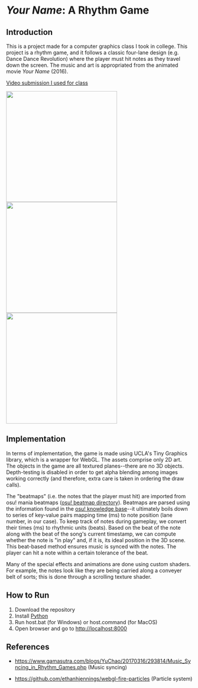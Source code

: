 # *Your Name*: A Rhythm Game
## Introduction

This is a project made for a computer graphics class I took in college.
This project is a rhythm game, and it follows a classic four-lane design (e.g. Dance Dance Revolution) where the player must hit notes as they travel down the screen. The music and art is appropriated from the animated movie *Your Name* (2016).

[Video submission I used for class](https://youtu.be/rv-ArUMxR9Q)

<p float="left">
  <img src="./assets/gameplay.gif" width="300" />
  <img src="./assets/song-selection.gif" width="300" /> 
  <img src="./assets/start-screen.gif" width="300" />
</p>

## Implementation
In terms of implementation, the game is made using UCLA's Tiny Graphics library, which is a wrapper for WebGL. The assets comprise only 2D art. The objects in the game are all textured planes--there are no 3D objects. Depth-testing is disabled in order to get alpha blending among images working correctly (and therefore, extra care is taken in ordering the draw calls).

The "beatmaps" (i.e. the notes that the player must hit) are imported from osu! mania beatmaps ([osu! beatmap directory](https://osu.ppy.sh/beatmapsets)). Beatmaps are parsed using the information found in the [osu! knowledge base](https://osu.ppy.sh/wiki/sk/osu!_File_Formats/Osu_(file_format))--it ultimately boils down to series of key-value pairs mapping time (ms) to note position (lane number, in our case). To keep track of notes during gameplay, we convert their times (ms) to rhythmic units (beats). Based on the beat of the note along with the beat of the song's current timestamp, we can compute whether the note is "in play" and, if it is, its ideal position in the 3D scene. This beat-based method ensures music is synced with the notes. The player can hit a note within a certain tolerance of the beat.

Many of the special effects and animations are done using custom shaders. For example, the notes look like they are being carried along a conveyer belt of sorts; this is done through a scrolling texture shader.

## How to Run 
1. Download the repository
2. Install [Python](https://www.python.org/)
3. Run host.bat (for Windows) or host.command (for MacOS)
4. Open browser and go to [http://localhost:8000](http://localhost:8000/)

## References
* https://www.gamasutra.com/blogs/YuChao/20170316/293814/Music_Syncing_in_Rhythm_Games.php (Music syncing)

* https://github.com/ethanhjennings/webgl-fire-particles (Particle system)
